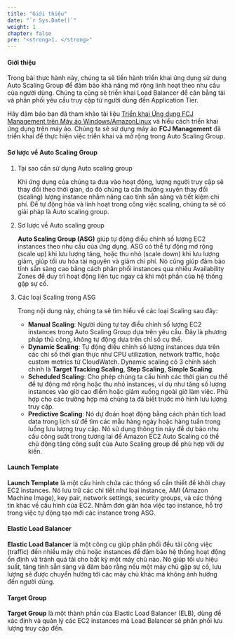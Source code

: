 ```yaml
---
title: "Giới thiệu"
date: "`r Sys.Date()`"
weight: 1
chapter: false
pre: "<strong>1. </strong>"
---
```


#### Giới thiệu 
Trong bài thực hành này, chúng ta sẽ tiến hành triển khai ứng dụng sử dụng Auto Scaling Group để đảm bảo khả năng mở rộng linh hoạt theo nhu cầu của người dùng. Chúng ta cũng sẽ triển khai Load Balancer để cân bằng tải và phân phối yêu cầu truy cập từ người dùng đến Application Tier.

Hãy đảm bảo bạn đã tham khảo tài liệu [Triển khai Ứng dụng FCJ Management trên Máy ảo Windows/AmazonLinux](https://000004.awsstudygroup.com/) và hiểu cách triển khai ứng dụng trên máy ảo. Chúng ta sẽ sử dụng máy ảo **FCJ Management** đã triển khai để thực hiện việc triển khai và mở rộng trong Auto Scaling Group.

#### Sơ lược về Auto Scaling Group
1. Tại sao cần sử dụng Auto scaling group 
   
   Khi ứng dụng của chúng ta đưa vào hoạt động, lượng người truy cập sẽ thay đổi theo thời gian, do đó chúng ta cần thường xuyên thay đổi (scaling) lượng instance nhằm nâng cao tính sẵn sàng và tiết kiệm chi phí. Để tự động hóa và linh hoạt trong công việc scaling, chúng ta sẽ có giải pháp là Auto scaling group.
2. Sơ lược về Auto scaling group
   
    **Auto Scaling Group (ASG)** giúp tự động điều chỉnh số lượng EC2 instances theo nhu cầu của ứng dụng. ASG có thể tự động mở rộng (scale up) khi lưu lượng tăng, hoặc thu nhỏ (scale down) khi lưu lượng giảm, giúp tối ưu hóa tài nguyên và giảm chi phí. Nó cũng giúp đảm bảo tính sẵn sàng cao bằng cách phân phối instances qua nhiều Availability Zones để duy trì hoạt động liên tục ngay cả khi một phần của hệ thống gặp sự cố.
3. Các loại Scaling trong ASG
   
   Trong nội dung này, chúng ta sẽ tìm hiểu về các loại Scaling sau đây:
   - **Manual Scaling**: Người dùng tự tay điều chỉnh số lượng EC2 instances trong Auto Scaling Group dựa trên yêu cầu. Đây là phương pháp thủ công, không tự động dựa trên chỉ số cụ thể.
   - **Dynamic Scaling**: Tự động điều chỉnh số lượng instances dựa trên các chỉ số thời gian thực như CPU utilization, network traffic, hoặc custom metrics từ CloudWatch. Dynamic scaling có 3 chính sách chính là **Target Tracking Scaling**, **Step Scaling**, **Simple Scaling**.
   - **Scheduled Scaling**: Cho phép chúng ta cấu hình các thời gian cụ thể để tự động mở rộng hoặc thu nhỏ instances, ví dụ như tăng số lượng instances vào giờ cao điểm hoặc giảm xuống ngoài giờ làm việc. Phù hợp cho các trường hợp mà chúng ta đã biết trước mô hình lưu lượng truy cập.
   - **Predictive Scaling**: Nó dự đoán hoạt động bằng cách phân tích load data trong lịch sử để tìm các mẫu hàng ngày hoặc hàng tuần trong luồng lưu lượng truy cập. Nó sử dụng thông tin này để dự báo nhu cầu công suất trong tương lai để Amazon EC2 Auto Scaling có thể chủ động tăng công suất của Auto Scaling group để phù hợp với dự kiến.

#### Launch Template

**Launch Template** là một cấu hình chứa các thông số cần thiết để khởi chạy EC2 instances. Nó lưu trữ các chi tiết như loại instance, AMI (Amazon Machine Image), key pair, network settings, security groups, và các thông tin khác về cấu hình của EC2. Nhằm đơn giản hóa việc tạo instance, hỗ trợ trong việc tự động tạo mới các instance trong ASG.

#### Elastic Load Balancer

**Elastic Load Balancer** là một công cụ giúp phân phối đều tải công việc (traffic) đến nhiều máy chủ hoặc instances để đảm bảo hệ thống hoạt động ổn định và tránh quá tải cho bất kỳ một máy chủ nào. Nó giúp tối ưu hiệu suất, tăng tính sẵn sàng và đảm bảo rằng nếu một máy chủ gặp sự cố, lưu lượng sẽ được chuyển hướng tới các máy chủ khác mà không ảnh hưởng đến người dùng.

#### Target Group

**Target Group** là một thành phần của Elastic Load Balancer (ELB), dùng để xác định và quản lý các EC2 instances mà Load Balancer sẽ phân phối lưu lượng truy cập đến.

